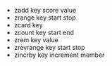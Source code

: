 - zadd key score value
- zrange key start stop
- zcard key
- zcount key start end
- zrem key value
- zrevrange key start stop
- zincrby key increment member